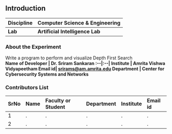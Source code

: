 ## Introduction


<b>Discipline | <b>Computer Science & Engineering
:--|:--|
<b> Lab | <b>  Artificial Intelligence Lab 
    
### About the Experiment 
 Write a program to perform and visualize Depth First Search  
<b>Name of Developer | <b> Dr. Sriram Sankaran
:--|:--|
<b> Institute | <b>  Amrita Vishwa Vidyapeetham
<b> Email id|     <b>  srirams@am.amrita.edu
<b> Department |  Center for Cybersecurity Systems and Networks

### Contributors List

SrNo | Name | Faculty or Student | Department| Institute | Email id
:--|:--|:--|:--|:--|:--|
1 | . | . | . | . | .
2 | . | . | . | . | .
